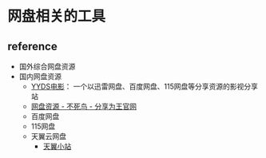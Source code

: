 # 网盘相关的工具

## reference

- 国外综合网盘资源
- 国内网盘资源
    - [YYDS电影](http://yyds.fans/)： 一个以迅雷网盘、百度网盘、115网盘等分享资源的影视分享站
    - [网盘资源 - 不死鸟 - 分享为王官网](https://iao.su/3594/)
    - 百度网盘
    - 115网盘
    - 天翼云网盘
        - [天翼小站](https://yun.hei521.cn/)
    